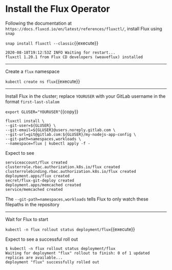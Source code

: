 # Install the Flux Operator

Following the documentation at `https://docs.fluxcd.io/en/latest/references/fluxctl/`, install Flux using `snap`

`snap install fluxctl --classic`{{execute}}

```
2020-08-18T19:12:53Z INFO Waiting for restart...
fluxctl 1.20.1 from Flux CD developers (weaveflux) installed
```

---

Create a `flux` namespace

`kubectl create ns flux`{{execute}}

---

Install Flux in the cluster; replace `YOURUSER` with your GitLab username in the format `first-last-slalom`

`export GLUSER="YOURUSER"`{{copy}}

```
fluxctl install \
--git-user=${GLUSER} \
--git-email=${GLUSER}@users.noreply.gitlab.com \
--git-url=git@gitlab.com:${GLUSER}/my-nodejs-app-config \
--git-path=namespaces,workloads \
--namespace=flux | kubectl apply -f -
```

Expect to see

```
serviceaccount/flux created
clusterrole.rbac.authorization.k8s.io/flux created
clusterrolebinding.rbac.authorization.k8s.io/flux created
deployment.apps/flux created
secret/flux-git-deploy created
deployment.apps/memcached created
service/memcached created
```

The `--git-path=namespaces,workloads` tells Flux to only watch these filepaths in the repository

---

Wait for Flux to start

`kubectl -n flux rollout status deployment/flux`{{execute}}

Expect to see a successful roll out

```
$ kubectl -n flux rollout status deployment/flux
Waiting for deployment "flux" rollout to finish: 0 of 1 updated replicas are available...
deployment "flux" successfully rolled out
```
